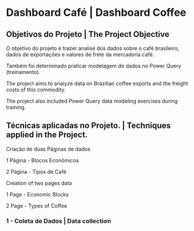 # Dashboard Café | Dashboard Coffee

## Objetivos do Projeto | The Project Objective

O objetivo do projeto é trazer analise dos dados sobre o café brasileiro, dados de exportações e valores de frete da mercadoria café.

Também foi determinado praticar modelagem de dados no Power Query (treinamento).



The project aims to analyze data on Brazilian coffee exports and the freight costs of this commodity.

The project also included Power Query data modeling exercises during training.

## Técnicas aplicadas no Projeto. | Techniques applied in the Project.

Criação de duas Páginas de dados

1 Página - Blocos Econômicos

2 Página - Tipos de Café

Creation of two pages data 

1 Page - Economic Blocks

2 Page - Types of Coffee

### 1 - Coleta de Dados | Data collection
